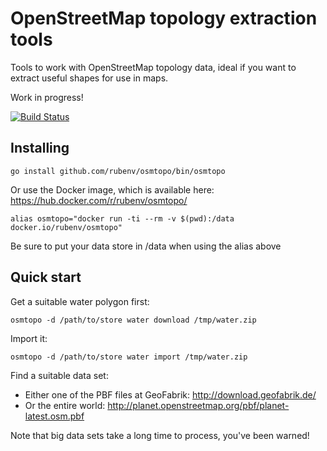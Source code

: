 # OpenStreetMap topology extraction tools

Tools to work with OpenStreetMap topology data, ideal if you want to extract
useful shapes for use in maps.

Work in progress!

[![Build Status](https://travis-ci.org/rubenv/osmtopo.svg?branch=master)](https://travis-ci.org/rubenv/osmtopo)

## Installing

```
go install github.com/rubenv/osmtopo/bin/osmtopo
```

Or use the Docker image, which is available here: https://hub.docker.com/r/rubenv/osmtopo/

```
alias osmtopo="docker run -ti --rm -v $(pwd):/data docker.io/rubenv/osmtopo"
```

Be sure to put your data store in /data when using the alias above

## Quick start

Get a suitable water polygon first:

```
osmtopo -d /path/to/store water download /tmp/water.zip
```

Import it:

```
osmtopo -d /path/to/store water import /tmp/water.zip
```

Find a suitable data set:

* Either one of the PBF files at GeoFabrik: http://download.geofabrik.de/
* Or the entire world: http://planet.openstreetmap.org/pbf/planet-latest.osm.pbf

Note that big data sets take a long time to process, you've been warned!
